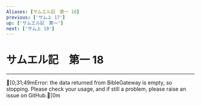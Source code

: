 ```yaml
---
Aliases: [サムエル記　第一 18]
previous: ['サム上 17']
up: ['サムエル記　第一']
next: ['サム上 19']
---
```

# サムエル記　第一 18

***
[0;31;49mError: the data returned from BibleGateway is empty, so stopping. Please check your usage, and if still a problem, please raise an issue on GitHub.[0m
